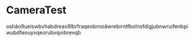 # CameraTest
oshâo9ueiswbvhabdreao9îbrfraqeobrnoâwrebirntfboînsfdigjubnwruifenbpiwubdfeouyvqeorubvqoibrevqb
